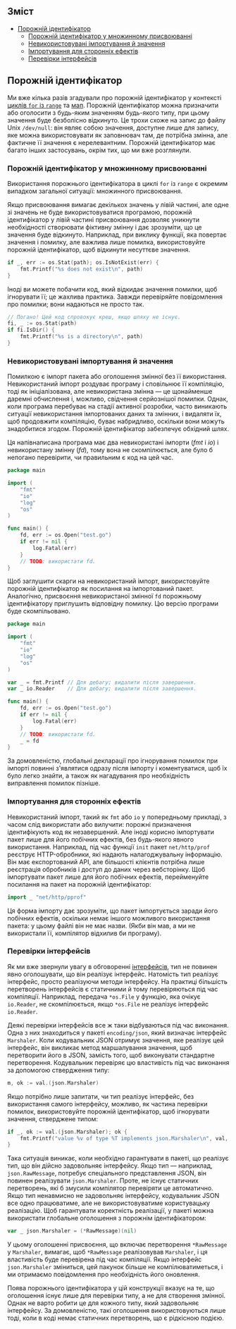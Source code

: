 ## Зміст
- [Порожній ідентифікатор](#Порожній-ідентифікатор)
  - [Порожній ідентифікатор у множинному присвоюванні](#Порожній-ідентифікатор-у-множинному-присвоюванні)
  - [Невикористовувані імпортування й значення](#Невикористовувані-імпортування-й-значення)
  - [Імпортування для сторонніх ефектів](#Імпортування-для-сторонніх-ефектів)
  - [Перевірки інтерфейсів](#Перевірки-інтерфейсів)

## Порожній ідентифікатор
Ми вже кілька разів згадували про порожній ідентифікатор у контексті [циклів `for` із `range`](https://github.com/vladyslavpavlenko/effective-go-ua/blob/main/5.%20Керуючі%20структури.md#For) та [мап](https://github.com/vladyslavpavlenko/effective-go-ua/blob/main/7.%20Дані.md#Мапи). Порожній ідентифікатор можна призначити або оголосити з будь-яким значенням будь-якого типу, при цьому значення буде безболісно відкинуто. Це трохи схоже на запис до файлу Unix `/dev/null`: він являє собою значення, доступне лише для запису, яке можна використовувати як заповнювач там, де потрібна змінна, але фактичне її значення є нерелевантним. Порожній ідентифікатор має багато інших застосувань, окрім тих, що ми вже розглянули.

### Порожній ідентифікатор у множинному присвоюванні
Використання порожнього ідентифікатора в циклі `for` із `range` є окремим випадком загальної ситуації: множинного присвоювання.

Якщо присвоювання вимагає декількох значень у лівій частині, але одне зі значень не буде використовуватися програмою, порожній ідентифікатор у лівій частині присвоювання дозволяє уникнути необхідності створювати фіктивну змінну і дає зрозуміти, що це значення буде відкинуто. Наприклад, при виклику функції, яка повертає значення і помилку, але важлива лише помилка, використовуйте порожній ідентифікатор, щоб відкинути несуттєве значення.
```go
if _, err := os.Stat(path); os.IsNotExist(err) {
    fmt.Printf("%s does not exist\n", path)
}
```
Іноді ви можете побачити код, який відкидає значення помилки, щоб ігнорувати її; це жахлива практика. Завжди перевіряйте повідомлення про помилки; вони надаються не просто так.
```go
// Погано! Цей код спровокує креш, якщо шляху не існує.
fi, _ := os.Stat(path)
if fi.IsDir() {
    fmt.Printf("%s is a directory\n", path)
}
```

### Невикористовувані імпортування й значення
Помилкою є імпорт пакета або оголошення змінної без її використання. Невикористаний імпорт роздуває програму і сповільнює її компіляцію, тоді як ініціалізована, але невикористана змінна — це щонайменше даремні обчислення і, можливо, свідчення серйознішої помилки. Однак, коли програма перебуває на стадії активної розробки, часто виникають ситуації невикористання імпортованих даних та змінних, і видаляти їх, щоб продовжити компіляцію, буває набридливо, оскільки вони можуть знадобитися згодом. Порожній ідентифікатор забезпечує обхідний шлях.

Ця напівнаписана програма має два невикористані імпорти (_fmt_ і _io_) і невикористану змінну (_fd_), тому вона не скомпілюється, але було б непогано перевірити, чи правильним є код на цей час.
```go
package main

import (
    "fmt"
    "io"
    "log"
    "os"
)

func main() {
    fd, err := os.Open("test.go")
    if err != nil {
        log.Fatal(err)
    }
    // TODO: використати fd.
}
```

Щоб заглушити скарги на невикористаний імпорт, використовуйте порожній ідентифікатор як посилання на імпортований пакет. Аналогічно, присвоєння невикористаної змінної `fd` порожньому ідентифікатору приглушить відповідну помилку. Цю версію програми буде скомпільовано.
```go
package main

import (
    "fmt"
    "io"
    "log"
    "os"
)

var _ = fmt.Printf // Для дебагу; видалити після завершення.
var _ io.Reader    // Для дебагу; видалити після завершення.

func main() {
    fd, err := os.Open("test.go")
    if err != nil {
        log.Fatal(err)
    }
    // TODO: використати fd.
    _ = fd
}
```

За домовленістю, глобальні декларації про ігнорування помилок при імпорті повинні з'являтися одразу після імпорту і коментуватися, щоб їх було легко знайти, а також як нагадування про необхідність виправлення помилок пізніше.

### Імпортування для сторонніх ефектів
Невикористаний імпорт, такий як `fmt` або `io` у попередньому прикладі, з часом слід використати або вилучити: порожні призначення ідентифікують код як незавершений. Але іноді корисно імпортувати пакет лише для його побічних ефектів, без будь-якого явного використання. Наприклад, під час функції `init` пакет `net/http/prof` реєструє HTTP-обробники, які надають налагоджувальну інформацію. Він має експортований API, але більшості клієнтів потрібна лише реєстрація обробників і доступ до даних через вебсторінку. Щоб імпортувати пакет лише для його побічних ефектів, перейменуйте посилання на пакет на порожній ідентифікатор:
```go
import _ "net/http/pprof"
```
Ця форма імпорту дає зрозуміти, що пакет імпортується заради його побічних ефектів, оскільки немає іншого можливого використання пакета: у цьому файлі він не має назви. (Якби він мав, а ми не використали її, компілятор відхилив би програму).

### Перевірки інтерфейсів
Як ми вже звернули увагу в обговоренні [інтерфейсів](https://github.com/vladyslavpavlenko/effective-go-ua/blob/main/10.%20Інтерфейси%20та%20інші%20типи.md#Інтерфейси-та-інші-типи), тип не повинен явно оголошувати, що він реалізує інтерфейс. Натомість тип реалізує інтерфейс, просто реалізуючи методи інтерфейсу. На практиці більшість перетворень інтерфейсів є статичними й тому перевіряються під час компіляції. Наприклад, передача `*os.File` у функцію, яка очікує `io.Reader`, не скомпілюється, якщо `*os.File` не реалізує інтерфейс `io.Reader`.

Деякі перевірки інтерфейсів все ж таки відбуваються під час виконання. Одна з них знаходиться у пакеті `encoding/json`, який визначає інтерфейс `Marshaler`. Коли кодувальник JSON отримує значення, яке реалізує цей інтерфейс, він викликає метод маршалування значення, щоб перетворити його в JSON, замість того, щоб виконувати стандартне перетворення. Кодувальник перевіряє цю властивість під час виконання за допомогою ствердження типу:
```go
m, ok := val.(json.Marshaler)
```

Якщо потрібно лише запитати, чи тип реалізує інтерфейс, без використання самого інтерфейсу, можливо, як частина перевірки помилок, використовуйте порожній ідентифікатор, щоб ігнорувати значення, стверджене типом:
```go
if _, ok := val.(json.Marshaler); ok {
    fmt.Printf("value %v of type %T implements json.Marshaler\n", val, val)
}
```

Така ситуація виникає, коли необхідно гарантувати в пакеті, що реалізує тип, що він дійсно задовольняє інтерфейсу. Якщо тип — наприклад, `json.RawMessage`, потребує спеціального представлення JSON, він повинен реалізувати `json.Marshaler`. Проте, не існує статичних перетворень, які б змусили компілятор перевіряти це автоматично. Якщо тип ненавмисно не задовольняє інтерфейсу, кодувальник JSON все одно працюватиме, але не використовуватиме користувацьку реалізацію. Щоб гарантувати коректність реалізації, у пакеті можна використати глобальне оголошення з порожнім ідентифікатором:
```go
var _ json.Marshaler = (*RawMessage)(nil)
```

У цьому оголошенні присвоєння, що включає перетворення `*RawMessage` у `Marshaler`, вимагає, щоб `*RawMessage` реалізовував `Marshaler`, і ця властивість буде перевірена під час компіляції. Якщо інтерфейс `json.Marshaler` зміниться, цей пакунок більше не компілюватиметься, і ми отримаємо повідомлення про необхідність його оновлення.

Поява порожнього ідентифікатора у цій конструкції вказує на те, що оголошення існує лише для перевірки типу, а не для створення змінної. Однак не варто робити це для кожного типу, який задовольняє інтерфейсу. За домовленістю, такі оголошення використовуються лише тоді, коли в коді немає статичних перетворень, що є рідкісною подією.
